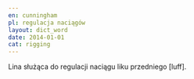 ```yaml
---
en: cunningham
pl: regulacja naciągów
layout: dict_word
date: 2014-01-01
cat: rigging
---
```


Lina służąca do regulacji naciągu liku przedniego [luff].